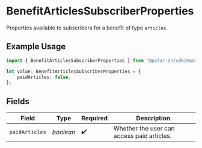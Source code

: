 # BenefitArticlesSubscriberProperties

Properties available to subscribers for a benefit of type `articles`.

## Example Usage

```typescript
import { BenefitArticlesSubscriberProperties } from "@polar-sh/sdk/models/components";

let value: BenefitArticlesSubscriberProperties = {
    paidArticles: false,
};
```

## Fields

| Field                                      | Type                                       | Required                                   | Description                                |
| ------------------------------------------ | ------------------------------------------ | ------------------------------------------ | ------------------------------------------ |
| `paidArticles`                             | *boolean*                                  | :heavy_check_mark:                         | Whether the user can access paid articles. |